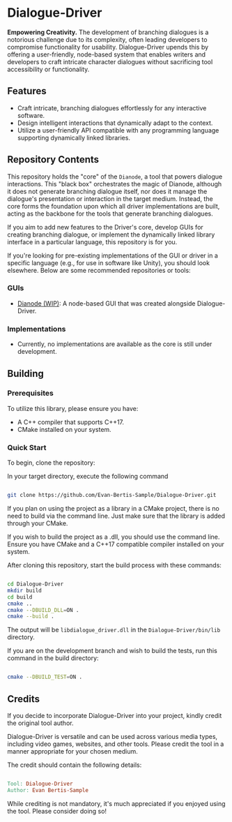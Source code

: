# Dialogue-Driver
**Empowering Creativity.**  The development of branching dialogues is a notorious challenge due to its complexity, often leading developers to compromise functionality for usability. Dialogue-Driver upends this by offering a user-friendly, node-based system that enables writers and developers to craft intricate character dialogues without sacrificing tool accessibility or functionality.

## Features
- Craft intricate, branching dialogues effortlessly for any interactive software.
- Design intelligent interactions that dynamically adapt to the context.
- Utilize a user-friendly API compatible with any programming language supporting dynamically linked libraries.

## Repository Contents
This repository holds the "core" of the ```Dianode```, a tool that powers dialogue interactions. This "black box" orchestrates the magic of Dianode, although it does not generate branching dialogue itself, nor does it manage the dialogue's presentation or interaction in the target medium. Instead, the core forms the foundation upon which all driver implementations are built, acting as the backbone for the tools that generate branching dialogues.

If you aim to add new features to the Driver's core, develop GUIs for creating branching dialogue, or implement the dynamically linked library interface in a particular language, this repository is for you.

If you're looking for pre-existing implementations of the GUI or driver in a specific language (e.g., for use in software like Unity), you should look elsewhere. Below are some recommended repositories or tools:
### GUIs
- [Dianode (WIP)](https://github.com/Evan-Bertis-Sample/Dianode-Editor): A node-based GUI that was created alongside Dialogue-Driver.
### Implementations
- Currently, no implementations are available as the core is still under development.

## Building
### Prerequisites
To utilize this library, please ensure you have:
- A C++ compiler that supports C++17.
- CMake installed on your system.

### Quick Start
To begin, clone the repository:

In your target directory, execute the following command

```bash

git clone https://github.com/Evan-Bertis-Sample/Dialogue-Driver.git
```
If you plan on using the project as a library in a CMake project, there is no need to build via the command line. Just make sure that the library is added through your CMake.

If you wish to build the project as a .dll, you should use the command line. Ensure you have CMake and a C++17 compatible compiler installed on your system.

After cloning this repository, start the build process with these commands:

```bash

cd Dialogue-Driver
mkdir build
cd build
cmake ..
cmake --DBUILD_DLL=ON .
cmake --build .
```

The output will be `libdialogue_driver.dll` in the `Dialogue-Driver/bin/lib` directory.

If you are on the development branch and wish to build the tests, run this command in the build directory:

```bash

cmake --DBUILD_TEST=ON .
```

## Credits
If you decide to incorporate Dialogue-Driver into your project, kindly credit the original tool author.

Dialogue-Driver is versatile and can be used across various media types, including video games, websites, and other tools. Please credit the tool in a manner appropriate for your chosen medium.

The credit should contain the following details:

```makefile

Tool: Dialogue-Driver
Author: Evan Bertis-Sample
```

While crediting is not mandatory, it's much appreciated if you enjoyed using the tool. Please consider doing so!
